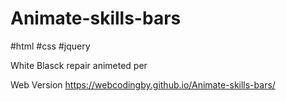 # Animate-skills-bars
 #html #css #jquery

White Blasck
repair animeted per

Web Version https://webcodingby.github.io/Animate-skills-bars/
